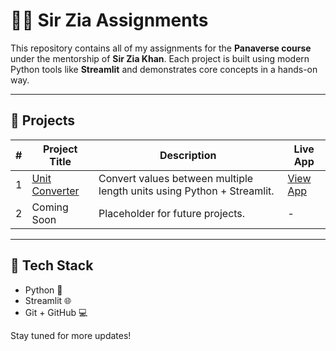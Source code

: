 # 👨‍🏫 Sir Zia Assignments

This repository contains all of my assignments for the **Panaverse course** under the mentorship of **Sir Zia Khan**. Each project is built using modern Python tools like **Streamlit** and demonstrates core concepts in a hands-on way.

---

## 📁 Projects

| # | Project Title               | Description                                     | Live App |
|---|-----------------------------|-------------------------------------------------|----------|
| 1 | [Unit Converter](./Project_01_Unit_Convertor) | Convert values between multiple length units using Python + Streamlit. | [View App](https://waliii31-sir-zia-python-projec-project01unitconvertorapp-xgycw2.streamlit.app/) |
| 2 | Coming Soon                 | Placeholder for future projects.               | -        |

---

## 🚀 Tech Stack

- Python 🐍
- Streamlit 🌐
- Git + GitHub 💻

Stay tuned for more updates!
